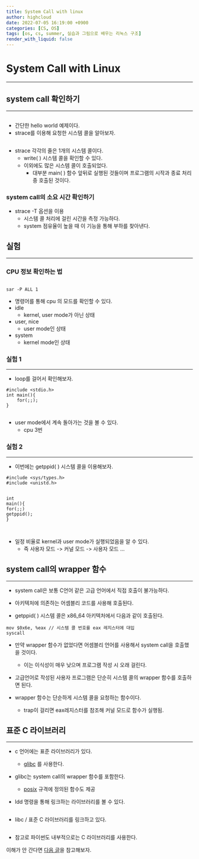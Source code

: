 ```yaml
---
title: System Call with linux
author: highcloud
date: 2022-07-05 16:19:00 +0900
categories: [CS, OS]
tags: [os, cs, summer, 실습과 그림으로 배우는 리눅스 구조]
render_with_liquid: false
---
```


<h1 id="system-call-with-linux">System Call with Linux</h1>
<hr>
<h2 id="system-call-확인하기">system call 확인하기</h2>
<hr>
<p><img src="https://user-images.githubusercontent.com/80192345/177256790-a5f65579-93e2-43b6-a480-4268d27951f9.png" alt=""></p>
<ul>
<li>간단한 hello world 예제이다.</li>
<li>strace를 이용해 요청한 시스템 콜을 알아보자.</li>
</ul>
<p><img src="https://user-images.githubusercontent.com/80192345/177257568-b9d15bf5-b8f2-4c9a-a798-fb00970e81c7.png" alt=""></p>
<ul>
<li>strace 각각의 줄은 1개의 시스템 콜이다.
<ul>
<li>write( ) 시스템 콜을 확인할 수 있다.</li>
<li>이외에도 많은 시스템 콜이 호출되었다.
<ul>
<li>대부분 main( ) 함수 앞뒤로 실행된 것들이며 프로그램의 시작과 종료 처리 중 호출된 것이다.</li>
</ul>
</li>
</ul>
</li>
</ul>
<h3 id="system-call의-소요-시간-확인하기">system call의 소요 시간 확인하기</h3>
<ul>
<li>strace -T 옵션을 이용
<ul>
<li>시스템 콜 처리에 걸린 시간을 측정 가능하다.</li>
<li>system 점유율이 높을 때 이 기능을 통해 부하를 찾아낸다.</li>
</ul>
</li>
</ul>
<h2 id="실험">실험</h2>
<hr>
<h3 id="cpu-정보-확인하는-법">CPU 정보 확인하는 법</h3>
<p><img src="https://user-images.githubusercontent.com/80192345/177258628-ced61d84-1530-445a-ab22-6078e314a1d5.png" alt=""></p>
<pre class=" language-shell"><code class="prism  language-shell">sar -P ALL 1
</code></pre>
<ul>
<li>명령어를 통해 cpu 의 모드를 확인할 수 있다.</li>
<li>idle
<ul>
<li>kernel, user mode가 아닌 상태</li>
</ul>
</li>
<li>user, nice
<ul>
<li>user mode인 상태</li>
</ul>
</li>
<li>system
<ul>
<li>kernel mode인 상태</li>
</ul>
</li>
</ul>
<h3 id="실험-1">실험 1</h3>
<hr>
<ul>
<li>loop를 걸어서 확인해보자.</li>
</ul>
<pre class=" language-c"><code class="prism  language-c"><span class="token macro property">#<span class="token directive keyword">include</span> <span class="token string">&lt;stdio.h&gt;</span></span>
<span class="token keyword">int</span> <span class="token function">main</span><span class="token punctuation">(</span><span class="token punctuation">)</span><span class="token punctuation">{</span>
	<span class="token keyword">for</span><span class="token punctuation">(</span><span class="token punctuation">;</span><span class="token punctuation">;</span><span class="token punctuation">)</span><span class="token punctuation">;</span>
<span class="token punctuation">}</span>
</code></pre>
<p><img src="https://user-images.githubusercontent.com/80192345/177263301-bb68f193-e672-4f69-8b9a-feb5a50b86a4.png" alt=""></p>
<ul>
<li>user mode에서 계속 돌아가는 것을 볼 수 있다.
<ul>
<li>cpu 3번</li>
</ul>
</li>
</ul>
<h3 id="실험-2">실험 2</h3>
<hr>
<ul>
<li>이번에는 getppid( ) 시스템 콜을 이용해보자.</li>
</ul>
<pre class=" language-c"><code class="prism  language-c"><span class="token macro property">#<span class="token directive keyword">include</span> <span class="token string">&lt;sys/types.h&gt;</span></span>
<span class="token macro property">#<span class="token directive keyword">include</span> <span class="token string">&lt;unistd.h&gt;</span></span>

<span class="token keyword">int</span> <span class="token function">main</span><span class="token punctuation">(</span><span class="token punctuation">)</span><span class="token punctuation">{</span>
	<span class="token keyword">for</span><span class="token punctuation">(</span><span class="token punctuation">;</span><span class="token punctuation">;</span><span class="token punctuation">)</span>
		<span class="token function">getppid</span><span class="token punctuation">(</span><span class="token punctuation">)</span><span class="token punctuation">;</span>
<span class="token punctuation">}</span>
</code></pre>
<p><img src="https://user-images.githubusercontent.com/80192345/177264219-808ece62-af0f-436f-a5e5-786ef53c0c53.png" alt=""></p>
<ul>
<li>일정 비율로 kernel과 user mode가 실행되었음을 알 수 있다.
<ul>
<li>즉 사용자 모드 -&gt; 커널 모드 -&gt; 사용자 모드 …</li>
</ul>
</li>
</ul>
<h2 id="system-call의-wrapper-함수">system call의 wrapper 함수</h2>
<hr>
<ul>
<li>
<p>system call은 보통 C언어 같은 고급 언어에서 직접 호출이 불가능하다.</p>
</li>
<li>
<p>아키텍처에 의존하는 어셈블리 코드를 사용해 호출된다.</p>
</li>
<li>
<p>getppid( ) 시스템 콜은 x86_64 아키텍처에서 다음과 같이 호출된다.</p>
</li>
</ul>
<pre class=" language-assembly"><code class="prism  language-assembly">mov $0x6e, %eax // 시스템 콜 번호를 eax 레지스터에 대입
syscall
</code></pre>
<ul>
<li>
<p>만약 wrapper 함수가 없었다면 어셈블리 언어를 사용해서 system call을 호출했을 것이다.</p>
<ul>
<li>이는 이식성이 매우 낮으며 프로그램 작성 시 오래 걸린다.</li>
</ul>
</li>
<li>
<p>고급언어로 작성된 사용자 프로그램은 단순히 시스템 콜의 wrapper 함수를 호출하면 된다.</p>
</li>
<li>
<p>wrapper 함수는 단순하게 시스템 콜을 요청하는 함수이다.</p>
<ul>
<li>trap이 걸리면 eax레지스터를 참조해 커널 모드로 함수가 실행됨.</li>
</ul>
</li>
</ul>
<h2 id="표준-c-라이브러리">표준 C 라이브러리</h2>
<hr>
<ul>
<li>
<p>c 언어에는 표준 라이브러리가 있다.</p>
<ul>
<li><a href="https://ko.wikipedia.org/wiki/Glibc">glibc</a> 를 사용한다.</li>
</ul>
</li>
<li>
<p>glibc는 system call의 wrapper 함수를 포함한다.</p>
<ul>
<li><a href="https://ko.wikipedia.org/wiki/POSIX">posix</a> 규격에 정의된 함수도 제공</li>
</ul>
</li>
<li>
<p>ldd 명령을 통해 링크하는 라이브러리를 볼 수 있다.</p>
</li>
</ul>
<p><img src="https://user-images.githubusercontent.com/80192345/177268168-3d5264ad-dc40-4ffc-b0f5-fa3043bdaf7e.png" alt=""><br>
<img src="https://user-images.githubusercontent.com/80192345/177268275-7c4424a6-852f-4931-9ac9-542b720f04f0.png" alt=""></p>
<ul>
<li>libc / 표준 C 라이브러리를 링크하고 있다.</li>
</ul>
<p><img src="https://user-images.githubusercontent.com/80192345/177270378-2f3794ef-3a5f-451b-a537-2d519f4962f3.png" alt=""></p>
<ul>
<li>참고로 파이썬도 내부적으로는 C 라이브러리를 사용한다.</li>
</ul>
<p>이해가 안 간다면 <a href="https://www.inflearn.com/questions/9920">다음 글</a>을 참고해보자.</p>

